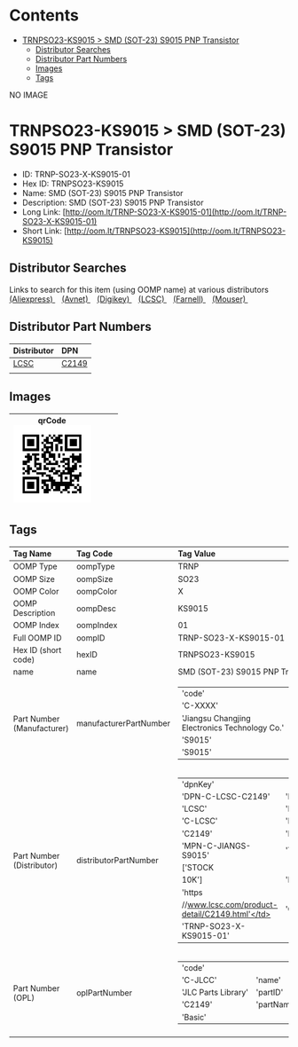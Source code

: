 



Contents
========

* [TRNPSO23-KS9015 > SMD (SOT-23) S9015 PNP Transistor](#trnpso23-ks9015--smd-sot-23-s9015-pnp-transistor)
	* [Distributor Searches](#distributor-searches)
	* [Distributor Part Numbers](#distributor-part-numbers)
	* [Images](#images)
	* [Tags](#tags)
  
NO IMAGE  
# TRNPSO23-KS9015 > SMD (SOT-23) S9015 PNP Transistor

- ID: TRNP-SO23-X-KS9015-01
- Hex ID: TRNPSO23-KS9015
- Name: SMD (SOT-23) S9015 PNP Transistor
- Description: SMD (SOT-23) S9015 PNP Transistor
- Long Link: [http://oom.lt/TRNP-SO23-X-KS9015-01](http://oom.lt/TRNP-SO23-X-KS9015-01)
- Short Link: [http://oom.lt/TRNPSO23-KS9015](http://oom.lt/TRNPSO23-KS9015)

## Distributor Searches
  
Links to search for this item (using OOMP name) at various distributors  
[(Aliexpress) ](https://www.aliexpress.com/wholesale?SearchText=1117SMD+SOT-23+S9015+PNP+Transistor)&nbsp;&nbsp;&nbsp;[(Avnet) ](https://www.avnet.com/shop/us/search/SMD+SOT-23+S9015+PNP+Transistor)&nbsp;&nbsp;&nbsp;[(Digikey) ](https://www.digikey.co.uk/en/products/result?s=SMD+SOT-23+S9015+PNP+Transistor)&nbsp;&nbsp;&nbsp;[(LCSC) ](https://www.lcsc.com/search?q=SMD+SOT-23+S9015+PNP+Transistor)&nbsp;&nbsp;&nbsp;[(Farnell) ](https://uk.farnell.com/search?st=SMD+SOT-23+S9015+PNP+Transistor)&nbsp;&nbsp;&nbsp;[(Mouser) ](https://www.mouser.com/c/?q=SMD+SOT-23+S9015+PNP+Transistor)&nbsp;&nbsp;&nbsp;
## Distributor Part Numbers
  

|Distributor|DPN|
| :--- | :--- |
|[LCSC](https://www.lcsc.com/product-detail/C2149.html)|[C2149](https://www.lcsc.com/product-detail/C2149.html)|
|||

## Images
  

|qrCode<br>[![](https://raw.githubusercontent.com/oomlout/oomlout_OOMP_parts_V2/main/TRNP/SO23/X/KS9015/01/qrCode_140.png)](https://github.com/oomlout/oomlout_OOMP_parts_V2/tree/main/TRNP/SO23/X/KS9015/01/qrCode.png)||||
| :---: | :---: | :---: | :---: |

## Tags
  

|Tag Name|Tag Code|Tag Value|
| :--- | :--- | :--- |
|OOMP Type|oompType|TRNP|
|OOMP Size|oompSize|SO23|
|OOMP Color|oompColor|X|
|OOMP Description|oompDesc|KS9015|
|OOMP Index|oompIndex|01|
|Full OOMP ID|oompID|TRNP-SO23-X-KS9015-01|
|Hex ID (short code)|hexID|TRNPSO23-KS9015|
|name|name|SMD (SOT-23) S9015 PNP Transistor|
|Part Number (Manufacturer)|manufacturerPartNumber|<table><tr><td>'code'</td></tr><tr><td> 'C-XXXX'</td><td> 'name'</td></tr><tr><td> 'Jiangsu Changjing Electronics Technology Co.'</td><td> 'partID'</td></tr><tr><td> 'S9015'</td><td> 'partName'</td></tr><tr><td> 'S9015'</td></tr></table>|
|Part Number (Distributor)|distributorPartNumber|<table><tr><td>'dpnKey'</td></tr><tr><td> 'DPN-C-LCSC-C2149'</td><td> 'DISTRIBUTOR'</td></tr><tr><td> 'LCSC'</td><td> 'DISTRCODE'</td></tr><tr><td> 'C-LCSC'</td><td> 'DPN'</td></tr><tr><td> 'C2149'</td><td> 'MPN'</td></tr><tr><td> 'MPN-C-JIANGS-S9015'</td><td> 'TAGS'</td></tr><tr><td> ['STOCK</td></tr><tr><td>10K']</td><td> 'LINK'</td></tr><tr><td> 'https</td></tr><tr><td>//www.lcsc.com/product-detail/C2149.html'</td><td> 'OOMPID'</td></tr><tr><td> 'TRNP-SO23-X-KS9015-01'</td></tr></table>|
|Part Number (OPL)|oplPartNumber|<table><tr><td>'code'</td></tr><tr><td> 'C-JLCC'</td><td> 'name'</td></tr><tr><td> 'JLC Parts Library'</td><td> 'partID'</td></tr><tr><td> 'C2149'</td><td> 'partName'</td></tr><tr><td> 'Basic'</td></tr></table>|
||||
